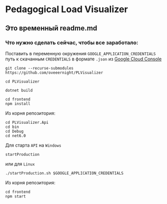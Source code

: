 # Pedagogical Load Visualizer

## Это временный readme.md

### Что нужно сделать сейчас, чтобы все заработало:
Поставить в переменную окружения `GOOGLE_APPLICATION_CREDENTIALS` путь к скачанным `CREDENTIALS` в формате `.json` из [Google Cloud Console](https://console.cloud.google.com/)

```console
git clone --recurse-submodules https://github.com/oveeernight/PLVisualizer
```

```console
cd PLVisualizer
```
```console
dotnet build
```
```console
cd frontend
npm install
```
Из корня репозитория:
```console
cd PLVisualizer.Api
cd bin
cd Debug
cd net6.0
```
Для старта `API` на `Windows` 
```console
startProduction 
```
или для `Linux`
```console
./startProduction.sh $GOOGLE_APPLICATION_CREDENTIALS
```
Из корня репозитория:
```console
cd frontend
npm start
```

